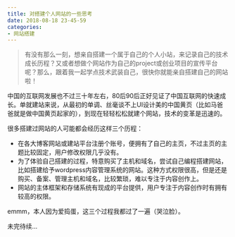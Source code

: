 ```yaml
---
title: 对搭建个人网站的一些思考
date: 2018-08-18 23-45-59
categories:
- 网站搭建
---
```




> 有没有那么一刻，想亲自搭建一个属于自己的个人小站，来记录自己的技术成长历程？又或者想做个网站作为自己的project或创业项目的宣传平台呢？那么，跟着我一起学点技术武装自己，很快你就能亲自搭建自己的网站啦！
>

中国的互联网发展也不过三十年左右，80后90后正好见证了中国互联网的快速成长。单就建站来说，从最初的单调、丝毫谈不上UI设计美的中国黄页（比如马爸爸就是做中国黄页起家的），到现在轻轻松松就建个网站，技术的变革是迅速的。

很多搭建过网站的人可能都会经历这样三个历程：

- 在各大博客网站或建站平台注册个账号，便拥有了自己的主页，不过主页的主题比较固定，用户修改权限几乎没有。
- 为了体验自己搭建的过程，特意购买了主机和域名，尝试自己编程搭建网站，比如搭建给予wordpress内容管理系统的网站。这种方式权限很高，但是还是购买、备案、管理主机和域名，比较繁琐，难以专注于内容创作上。
- 网站的主体框架和存储系统有现成的平台提供，用户专注于内容创作时有拥有较高的权限。

emmm，本人因为爱捣蛋，这三个过程我都过了一遍（哭泣脸）。



未完待续...